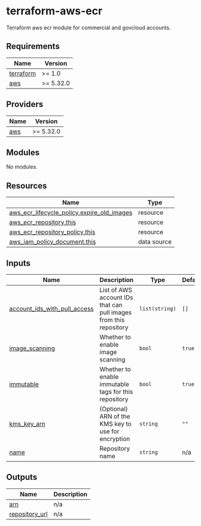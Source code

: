 # terraform-aws-ecr
Terraform aws ecr module for commercial and govcloud accounts.

<!-- BEGIN_TF_DOCS -->
## Requirements

| Name | Version |
|------|---------|
| <a name="requirement_terraform"></a> [terraform](#requirement\_terraform) | >= 1.0 |
| <a name="requirement_aws"></a> [aws](#requirement\_aws) | >= 5.32.0 |

## Providers

| Name | Version |
|------|---------|
| <a name="provider_aws"></a> [aws](#provider\_aws) | >= 5.32.0 |

## Modules

No modules.

## Resources

| Name | Type |
|------|------|
| [aws_ecr_lifecycle_policy.expire_old_images](https://registry.terraform.io/providers/hashicorp/aws/latest/docs/resources/ecr_lifecycle_policy) | resource |
| [aws_ecr_repository.this](https://registry.terraform.io/providers/hashicorp/aws/latest/docs/resources/ecr_repository) | resource |
| [aws_ecr_repository_policy.this](https://registry.terraform.io/providers/hashicorp/aws/latest/docs/resources/ecr_repository_policy) | resource |
| [aws_iam_policy_document.this](https://registry.terraform.io/providers/hashicorp/aws/latest/docs/data-sources/iam_policy_document) | data source |

## Inputs

| Name | Description | Type | Default | Required |
|------|-------------|------|---------|:--------:|
| <a name="input_account_ids_with_pull_access"></a> [account\_ids\_with\_pull\_access](#input\_account\_ids\_with\_pull\_access) | List of AWS account IDs that can pull images from this repository | `list(string)` | `[]` | no |
| <a name="input_image_scanning"></a> [image\_scanning](#input\_image\_scanning) | Whether to enable image scanning | `bool` | `true` | no |
| <a name="input_immutable"></a> [immutable](#input\_immutable) | Whether to enable immutable tags for this repository | `bool` | `true` | no |
| <a name="input_kms_key_arn"></a> [kms\_key\_arn](#input\_kms\_key\_arn) | (Optional) ARN of the KMS key to use for encryption | `string` | `""` | no |
| <a name="input_name"></a> [name](#input\_name) | Repository name | `string` | n/a | yes |

## Outputs

| Name | Description |
|------|-------------|
| <a name="output_arn"></a> [arn](#output\_arn) | n/a |
| <a name="output_repository_url"></a> [repository\_url](#output\_repository\_url) | n/a |
<!-- END_TF_DOCS -->